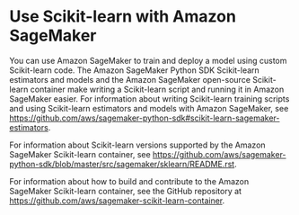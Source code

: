 # Use Scikit\-learn with Amazon SageMaker<a name="sklearn"></a>

You can use Amazon SageMaker to train and deploy a model using custom Scikit\-learn code\. The Amazon SageMaker Python SDK Scikit\-learn estimators and models and the Amazon SageMaker open\-source Scikit\-learn container make writing a Scikit\-learn script and running it in Amazon SageMaker easier\. For information about writing Scikit\-learn training scripts and using Scikit\-learn estimators and models with Amazon SageMaker, see [https://github\.com/aws/sagemaker\-python\-sdk\#scikit\-learn\-sagemaker\-estimators](https://github.com/aws/sagemaker-python-sdk#scikit-learn-sagemaker-estimators)\.

For information about Scikit\-learn versions supported by the Amazon SageMaker Scikit\-learn container, see [https://github\.com/aws/sagemaker\-python\-sdk/blob/master/src/sagemaker/sklearn/README\.rst](https://github.com/aws/sagemaker-python-sdk/blob/master/src/sagemaker/sklearn/README.rst)\.

For information about how to build and contribute to the Amazon SageMaker Scikit\-learn container, see the GitHub repository at [https://github\.com/aws/sagemaker\-scikit\-learn\-container](https://github.com/aws/sagemaker-scikit-learn-container)\.